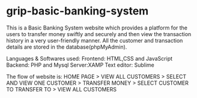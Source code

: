 # grip-basic-banking-system

This is a Basic Banking System website which provides a platform for the users to transfer money swiftly and securely and then view the transaction history in a very user-friendly manner. All the customer and transaction details are stored in the database(phpMyAdmin).

Languages & Softwares used:
Frontend: HTML,CSS and JavaScript
Backend: PHP and Mysql
Server:XAMP
Text editor: Sublime

The flow of website is:
HOME PAGE > VIEW ALL CUSTOMERS > SELECT AND VIEW ONE CUSTOMER > TRANSFER MONEY > SELECT CUSTOMER TO TRANSFER TO > VIEW ALL CUSTOMERS


